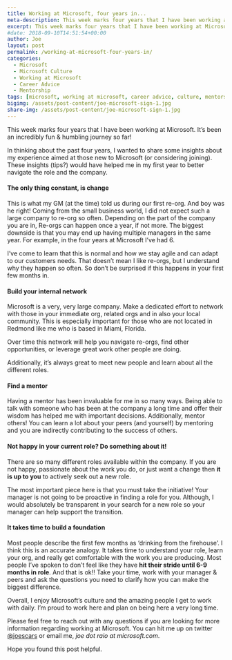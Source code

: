 ```yaml
---
title: Working at Microsoft, four years in...
meta-description: This week marks four years that I have been working at Microsoft. It’s been an incredibly fun & humbling journey so far! In thinking about the past four years...
excerpt: This week marks four years that I have been working at Microsoft. It’s been an incredibly fun & humbling journey so far! In thinking about the past four years...
#date: 2018-09-10T14:51:54+00:00
author: Joe
layout: post
permalink: /working-at-microsoft-four-years-in/
categories:
  - Microsoft
  - Microsoft Culture
  - Working at Microsoft
  - Career Advice
  - Mentorship
tags: [microsoft, working at microsoft, career advice, culture, mentorship]
bigimg: /assets/post-content/joe-microsoft-sign-1.jpg
share-img: /assets/post-content/joe-microsoft-sign-1.jpg
---
```

This week marks four years that I have been working at Microsoft. It’s been an incredibly fun & humbling journey so far!

In thinking about the past four years, I wanted to share some insights about my experience aimed at those new to Microsoft (or considering joining). These insights (tips?) would have helped me in my first year to better navigate the role and the company.

#### The only thing constant, is change

This is what my GM (at the time) told us during our first re-org. And boy was he right! Coming from the small business world, I did not expect such a large company to re-org so often. Depending on the part of the company you are in, Re-orgs can happen once a year, if not more. The biggest downside is that you may end up having multiple managers in the same year. For example, in the four years at Microsoft I’ve had 6.

I’ve come to learn that this is normal and how we stay agile and can adapt to our customers needs. That doesn’t mean I like re-orgs, but I understand why they happen so often. So don’t be surprised if this happens in your first few months in.

#### Build your internal network

Microsoft is a very, very large company. Make a dedicated effort to network with those in your immediate org, related orgs and in also your local community. This is especially important for those who are not located in Redmond like me who is based in Miami, Florida.

Over time this network will help you navigate re-orgs, find other opportunities, or leverage great work other people are doing.

Additionally, it’s always great to meet new people and learn about all the different roles.

#### Find a mentor

Having a mentor has been invaluable for me in so many ways. Being able to talk with someone who has been at the company a long time and offer their wisdom has helped me with important decisions. Additionally, mentor others! You can learn a lot about your peers (and yourself) by mentoring and you are indirectly contributing to the success of others.

#### Not happy in your current role? Do something about it! 

There are so many different roles available within the company. If you are not happy, passionate about the work you do, or just want a change then **it is up to you** to actively seek out a new role.

The most important piece here is that you must take the initiative! Your manager is not going to be proactive in finding a role for you. Although, I would absolutely be transparent in your search for a new role so your manager can help support the transition.

#### It takes time to build a foundation

Most people describe the first few months as ‘drinking from the firehouse’. I think this is an accurate analogy. It takes time to understand your role, learn your org, and really get comfortable with the work you are producing. Most people I’ve spoken to don’t feel like they have **hit their stride until 6-9 months in role**. And that is ok!! Take your time, work with your manager & peers and ask the questions you need to clarify how you can make the biggest difference.

Overall, I enjoy Microsoft’s culture and the amazing people I get to work with daily. I’m proud to work here and plan on being here a very long time.

Please feel free to reach out with any questions if you are looking for more information regarding working at Microsoft. You can hit me up on twitter [@joescars](https://twitter.com/joescars) or email me, *joe dot raio at microsoft.com*.

Hope you found this post helpful.
